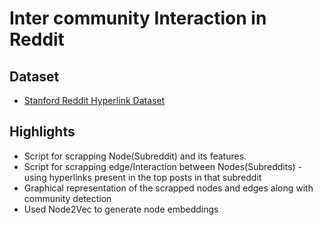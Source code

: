 # Inter community Interaction in Reddit


## Dataset  
+ <a href='http://snap.stanford.edu/data/soc-RedditHyperlinks.html'>Stanford Reddit Hyperlink Dataset</a>

## Highlights
+ Script for scrapping Node(Subreddit) and its features.
+ Script for scrapping edge/Interaction between Nodes(Subreddits) - using hyperlinks present in the top posts in that subreddit
+ Graphical representation of the scrapped nodes and edges along with community detection
+ Used Node2Vec to generate node embeddings
